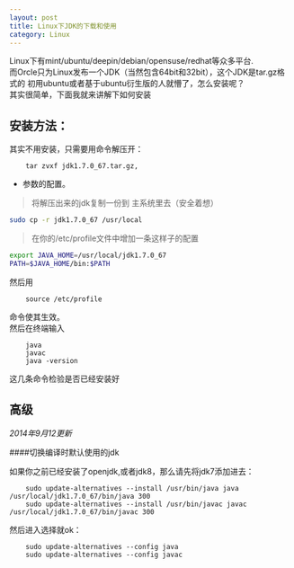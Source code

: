 ```yaml
---
layout: post
title: Linux下JDK的下载和使用
category: Linux
---
```




Linux下有mint/ubuntu/deepin/debian/opensuse/redhat等众多平台.<br />
而Orcle只为Linux发布一个JDK（当然包含64bit和32bit），这个JDK是tar.gz格式的
初用ubuntu或者基于ubuntu衍生版的人就懵了，怎么安装呢？<br />其实很简单，下面我就来讲解下如何安装
>

安装方法：
------------

其实不用安装，只需要用命令解压开：

		tar zvxf jdk1.7.0_67.tar.gz,

+ 参数的配置。

> 将解压出来的jdk复制一份到 主系统里去（安全着想）

```sh
sudo cp -r jdk1.7.0_67 /usr/local
```

> 在你的/etc/profile文件中增加一条这样子的配置

```sh
export JAVA_HOME=/usr/local/jdk1.7.0_67
PATH=$JAVA_HOME/bin:$PATH
```


然后用

		source /etc/profile

命令使其生效。<br/>然后在终端输入

		java
		javac
		java -version

 这几条命令检验是否已经安装好

高级
--------

_2014年9月12更新_

####切换编译时默认使用的jdk

如果你之前已经安装了openjdk,或者jdk8，那么请先将jdk7添加进去：

		sudo update-alternatives --install /usr/bin/java java /usr/local/jdk1.7.0_67/bin/java 300
		sudo update-alternatives --install /usr/bin/javac javac /usr/local/jdk1.7.0_67/bin/javac 300

然后进入选择就ok：

		sudo update-alternatives --config java
		sudo update-alternatives --config javac
